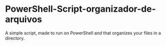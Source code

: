 # PowerShell-Script-organizador-de-arquivos
A simple script, made to run on PowerShell and that organizes your files in a directory.
